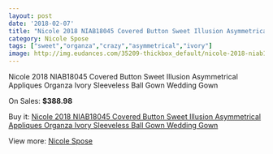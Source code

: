 ```yaml
---
layout: post
date: '2018-02-07'
title: "Nicole 2018 NIAB18045 Covered Button Sweet Illusion Asymmetrical Appliques Organza Ivory Sleeveless Ball Gown Wedding Gown"
category: Nicole Spose
tags: ["sweet","organza","crazy","asymmetrical","ivory"]
image: http://img.eudances.com/35209-thickbox_default/nicole-2018-niab18045-covered-button-sweet-illusion-asymmetrical-appliques-organza-ivory-sleeveless-ball-gown-wedding-gown.jpg
---
```

Nicole 2018 NIAB18045 Covered Button Sweet Illusion Asymmetrical Appliques Organza Ivory Sleeveless Ball Gown Wedding Gown

On Sales: **$388.98**
<a href="https://www.eudances.com/en/nicole-spose/10603-nicole-2018-niab18045-covered-button-sweet-illusion-asymmetrical-appliques-organza-ivory-sleeveless-ball-gown-wedding-gown.html"><amp-img layout="responsive" width="600" height="600" src="//img.eudances.com/35209-thickbox_default/nicole-2018-niab18045-covered-button-sweet-illusion-asymmetrical-appliques-organza-ivory-sleeveless-ball-gown-wedding-gown.jpg" alt="Nicole 2018 NIAB18045 Covered Button Sweet Illusion Asymmetrical Appliques Organza Ivory Sleeveless Ball Gown Wedding Gown 0" /></a>
<a href="https://www.eudances.com/en/nicole-spose/10603-nicole-2018-niab18045-covered-button-sweet-illusion-asymmetrical-appliques-organza-ivory-sleeveless-ball-gown-wedding-gown.html"><amp-img layout="responsive" width="600" height="600" src="//img.eudances.com/35213-thickbox_default/nicole-2018-niab18045-covered-button-sweet-illusion-asymmetrical-appliques-organza-ivory-sleeveless-ball-gown-wedding-gown.jpg" alt="Nicole 2018 NIAB18045 Covered Button Sweet Illusion Asymmetrical Appliques Organza Ivory Sleeveless Ball Gown Wedding Gown 1" /></a>
<a href="https://www.eudances.com/en/nicole-spose/10603-nicole-2018-niab18045-covered-button-sweet-illusion-asymmetrical-appliques-organza-ivory-sleeveless-ball-gown-wedding-gown.html"><amp-img layout="responsive" width="600" height="600" src="//img.eudances.com/35212-thickbox_default/nicole-2018-niab18045-covered-button-sweet-illusion-asymmetrical-appliques-organza-ivory-sleeveless-ball-gown-wedding-gown.jpg" alt="Nicole 2018 NIAB18045 Covered Button Sweet Illusion Asymmetrical Appliques Organza Ivory Sleeveless Ball Gown Wedding Gown 2" /></a>
<a href="https://www.eudances.com/en/nicole-spose/10603-nicole-2018-niab18045-covered-button-sweet-illusion-asymmetrical-appliques-organza-ivory-sleeveless-ball-gown-wedding-gown.html"><amp-img layout="responsive" width="600" height="600" src="//img.eudances.com/35211-thickbox_default/nicole-2018-niab18045-covered-button-sweet-illusion-asymmetrical-appliques-organza-ivory-sleeveless-ball-gown-wedding-gown.jpg" alt="Nicole 2018 NIAB18045 Covered Button Sweet Illusion Asymmetrical Appliques Organza Ivory Sleeveless Ball Gown Wedding Gown 3" /></a>
<a href="https://www.eudances.com/en/nicole-spose/10603-nicole-2018-niab18045-covered-button-sweet-illusion-asymmetrical-appliques-organza-ivory-sleeveless-ball-gown-wedding-gown.html"><amp-img layout="responsive" width="600" height="600" src="//img.eudances.com/35210-thickbox_default/nicole-2018-niab18045-covered-button-sweet-illusion-asymmetrical-appliques-organza-ivory-sleeveless-ball-gown-wedding-gown.jpg" alt="Nicole 2018 NIAB18045 Covered Button Sweet Illusion Asymmetrical Appliques Organza Ivory Sleeveless Ball Gown Wedding Gown 4" /></a>

Buy it: [Nicole 2018 NIAB18045 Covered Button Sweet Illusion Asymmetrical Appliques Organza Ivory Sleeveless Ball Gown Wedding Gown](https://www.eudances.com/en/nicole-spose/10603-nicole-2018-niab18045-covered-button-sweet-illusion-asymmetrical-appliques-organza-ivory-sleeveless-ball-gown-wedding-gown.html "Nicole 2018 NIAB18045 Covered Button Sweet Illusion Asymmetrical Appliques Organza Ivory Sleeveless Ball Gown Wedding Gown")

View more: [Nicole Spose](https://www.eudances.com/en/179-nicole-spose "Nicole Spose")